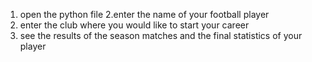 1. open the python file 
2.enter the name of your football player
3. enter the club where you would like to start your career
4. see the results of the season matches and the final statistics of your player
